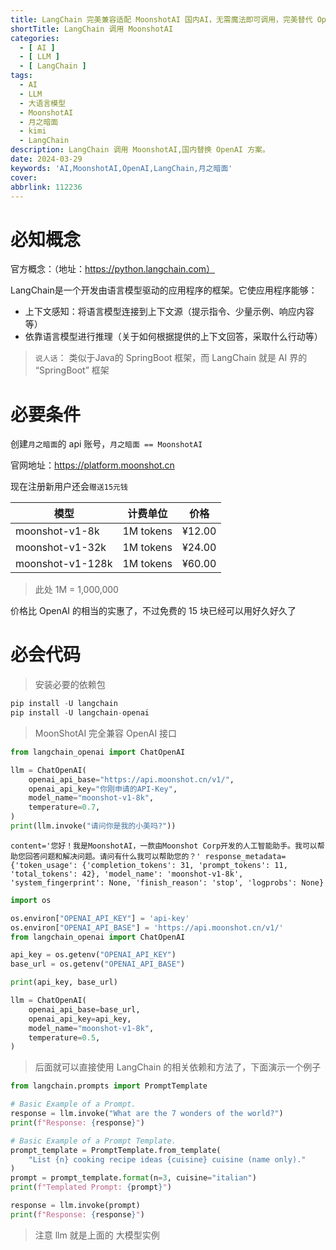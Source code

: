 ```yaml
---
title: LangChain 完美兼容适配 MoonshotAI 国内AI，无需魔法即可调用，完美替代 OpenAI
shortTitle: LangChain 调用 MoonshotAI
categories:
  - [ AI ]
  - [ LLM ]
  - [ LangChain ]
tags:
  - AI
  - LLM
  - 大语言模型
  - MoonshotAI
  - 月之暗面
  - kimi
  - LangChain
description: LangChain 调用 MoonshotAI,国内替换 OpenAI 方案。
date: 2024-03-29
keywords: 'AI,MoonshotAI,OpenAI,LangChain,月之暗面'
cover:
abbrlink: 112236
---
```


# 必知概念

官方概念：（地址：https://python.langchain.com）

LangChain是一个开发由语言模型驱动的应用程序的框架。它使应用程序能够：

- 上下文感知：将语言模型连接到上下文源（提示指令、少量示例、响应内容等）
- 依靠语言模型进行推理（关于如何根据提供的上下文回答，采取什么行动等）

> `说人话`： 类似于Java的 SpringBoot 框架，而 LangChain 就是 AI 界的 “SpringBoot” 框架

# 必要条件

创建`月之暗面`的 api 账号，`月之暗面 == MoonshotAI`

官网地址：https://platform.moonshot.cn

现在注册新用户还会`赠送15元钱`

| 模型               | 计费单位      | 价格     
|------------------|-----------|--------| 
| moonshot-v1-8k   | 1M tokens | ¥12.00 |
| moonshot-v1-32k  | 1M tokens | ¥24.00 |
| moonshot-v1-128k | 1M tokens | ¥60.00 |

> 此处 1M = 1,000,000

价格比 OpenAI 的相当的实惠了，不过免费的 15 块已经可以用好久好久了

# 必会代码

> 安装必要的依赖包

```python
pip install -U langchain
pip install -U langchain-openai
```

> MoonShotAI 完全兼容 OpenAI 接口

```python
from langchain_openai import ChatOpenAI

llm = ChatOpenAI(
    openai_api_base="https://api.moonshot.cn/v1/",
    openai_api_key="你刚申请的API-Key",
    model_name="moonshot-v1-8k",
    temperature=0.7,
)
print(llm.invoke("请问你是我的小美吗?"))
```

```text
content='您好！我是MoonshotAI，一款由Moonshot Corp开发的人工智能助手。我可以帮助您回答问题和解决问题。请问有什么我可以帮助您的？' response_metadata={'token_usage': {'completion_tokens': 31, 'prompt_tokens': 11, 'total_tokens': 42}, 'model_name': 'moonshot-v1-8k', 'system_fingerprint': None, 'finish_reason': 'stop', 'logprobs': None}
```

```python
import os

os.environ["OPENAI_API_KEY"] = 'api-key'
os.environ["OPENAI_API_BASE"] = 'https://api.moonshot.cn/v1/'
from langchain_openai import ChatOpenAI

api_key = os.getenv("OPENAI_API_KEY")
base_url = os.getenv("OPENAI_API_BASE")

print(api_key, base_url)

llm = ChatOpenAI(
    openai_api_base=base_url,
    openai_api_key=api_key,
    model_name="moonshot-v1-8k",
    temperature=0.5,
)

```

> 后面就可以直接使用 LangChain 的相关依赖和方法了，下面演示一个例子

```python
from langchain.prompts import PromptTemplate

# Basic Example of a Prompt.
response = llm.invoke("What are the 7 wonders of the world?")
print(f"Response: {response}")

# Basic Example of a Prompt Template.
prompt_template = PromptTemplate.from_template(
    "List {n} cooking recipe ideas {cuisine} cuisine (name only)."
)
prompt = prompt_template.format(n=3, cuisine="italian")
print(f"Templated Prompt: {prompt}")

response = llm.invoke(prompt)
print(f"Response: {response}")

```

> 注意 llm 就是上面的 大模型实例